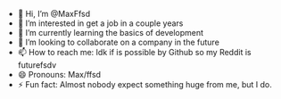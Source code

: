 - 👋 Hi, I’m @MaxFfsd
- 👀 I’m interested in get a job in a couple years
- 🌱 I’m currently learning the basics of development
- 💞️ I’m looking to collaborate on a company in the future
- 📫 How to reach me: Idk if is possible by Github so my Reddit is futurefsdv
- 😄 Pronouns: Max/ffsd
- ⚡ Fun fact: Almost nobody expect something huge from me, but I do.

<!---
MaxFfsd/MaxFfsd is a ✨ special ✨ repository because its `README.md` (this file) appears on your GitHub profile.
You can click the Preview link to take a look at your changes.
--->
